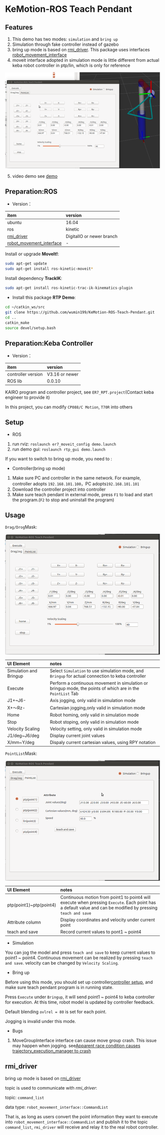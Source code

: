 
KeMotion-ROS Teach Pendant
======

## Features

1.	This demo has two modes: `simulation` and `bring up`
2.	Simulation through fake controller instead of gazebo
3.	bring up mode is based on [rmi_driver](https://github.com/smith-doug/rmi_driver). This package uses interfaces [robot_movement_interface](https://github.com/ros-industrial/robot_movement_interface) 
4.	moveit interface adopted in simulation mode is little different from actual keba robot controller in ptp/lin, which is only for reference

![KeMotion-ROS Teach Pendant](docs/images/KeMotion-ROS_Teach_Pendant.png)

5.  video demo see [demo](docs/videos/demo.mp4)

## Preparation:ROS

- Version：

| item| version |
| :------ | :------ |
|ubuntu|16.04|
|ros|kinetic|
|[rmi_driver](https://github.com/smith-doug/rmi_driver)|DigitalIO or newer branch|
|[robot_movement_interface](https://github.com/ros-industrial/robot_movement_interface)|-|


Install or upgrade **MoveIt!**:

```sh
sudo apt-get update
sudo apt-get install ros-kinetic-moveit*
```

Install dependency **TrackIK**:

```sh
sudo apt-get install ros-kinetic-trac-ik-kinematics-plugin
```


- Install this package **RTP Demo**:

```sh
cd ~/catkin_ws/src
git clone https://github.com/wumin199/KeMotion-ROS-Teach-Pendant.git
cd ..
catkin_make
source devel/setup.bash
```

## Preparation:Keba Controller

- Version：

| item| version |
| :------ | :------ |
|controller version|V3.16 or newer|
|ROS lib|0.0.10|

KAIRO program and controller project, see `ER7_RPT.project`(Contact keba engineer to provide it)

In this project, you can modify `CP088/C Motion`, `T70R` into others


## Setup

- ROS

1. run rviz: `roslaunch er7_moveit_config demo.launch`
2. run demo gui: `roslaunch rtp_gui demo.launch`

If you want to switch to bring up mode, you need to :


- <span id="controllerSetup">Controller(bring up mode)</span>

1. Make sure PC and controller in the same network. For example, controller adopts `192.168.101.100`，PC adopts`192.168.101.101`
2. Download the controller project into controller
3. Make sure teach pendant in external mode, press `F1` to load and start the program.(`F2` to stop and uninstall the program)


## Usage

`Drag/Drog`Mask:

![DragJogMask](docs/images/DragJogMask.png)

| UI Element| notes |
| :------ | :------ |
|Simulation and Bringup|Select `Simulation` to use simulation mode, and `Bringup` for actual connection to keba controller|
|Execute|Perform a continuous movement in simulation or bringup mode, the points of which are in the `PointList` Tab |
|J1+~J6-|Axis jogging, only valid in simulation mode|
|X+～Rz-|Cartesian jogging,only valid in simulation mode|
|Home|Robot homing, only valid in simulation mode|
|Stop|Robot stoping, only valid in simulation mode|
|Velocity Scaling|Velocity setting, only valid in simulation mode|
|J1/deg~J6/deg|Display current joint values|
|X/mm~Y/deg|Dispaly current cartesian values, using RPY notation|

`PointList`Mask:

![PointListMask](docs/images/PointListMask.png)

| UI Element| notes |
| :------ | :------ |
|ptp(point1)~ptp(point4)|Continuous motion from point1 to point4 will execute when pressing `Execute`. Each point has a default value and can be modified by pressing `teach and save` |
|Attribute column|Display coordinates and velocity under current point|
|teach and save|Record current values to pont1 ~ point4|


- Simulation

You can jog the model and press `teach and save` to keep current values to point1 ~ point4. Continuous movement can be realized by pressing `teach and save`. velocity can be changed by `Velocity Scaling`.


- Bring up

Before using this mode, you should set up controller[controller setup](#controllerSetup), and make sure teach pendant program is in running state.

Press `Execute` under `Bringup`, it will send point1 ~ point4 to keba controller for execution. At this time, robot model is updated by controller feedback.

Default blending `ovlrel = 80` is set for each point.

Jogging is invalid under this mode.

- Bugs

1. MoveGroupInterface interface can cause move group crash. This issue may happen when jogging. see[Apparent race condition causes trajectory_execution_manager to crash](https://github.com/ros-planning/moveit/issues/1481)


## rmi_driver

bring up mode is based on [rmi_driver](https://github.com/smith-doug/rmi_driver)

topic is used to communicate with *rmi_driver*:

topic: `command_list`

data type: `robot_movement_interface::CommandList`

That is, as long as users convert the point information they want to execute into `robot_movement_interface::CommandList` and publish it to the topic `command_list`, `rmi_driver` will receive and relay it to the real robot controller.
